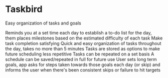 # Taskbird
Easy organization of tasks and goals

Reminds you at a set time each day to establish a to-do list for the day, them places milestones based on the estimated difficulty of each task
Make task completion satisfying
Quick and easy organization of tasks throughout the day, takes no more than 5 minutes
Tasks are stored as options to make future scheduling less repetitive
Tasks can be repeated on a set basis
A schedule can be saved/repeated in full for future use
User sets long term goals, app asks for steps taken towards those goals each day (or skip) and informs the user when there's been consistent skips or failure to hit targets


